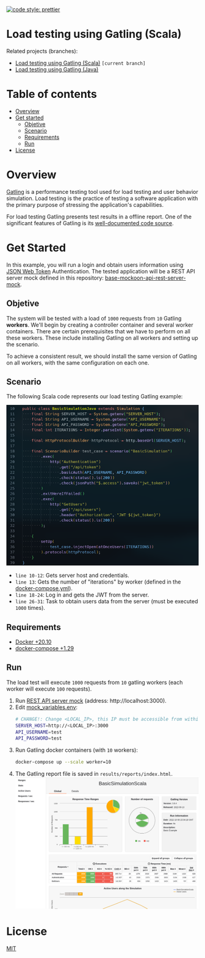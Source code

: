 [![code style: prettier](https://img.shields.io/badge/code_style-prettier-ff69b4.svg?style=flat-square)](https://github.com/prettier/prettier)

# Load testing using Gatling (Scala)

Related projects (branches):
- [Load testing using Gatling (Scala)](https://github.com/eccanto/base-gatling-performance-testing/tree/feature/load-testing-scala) `[current branch]`
- [Load testing using Gatling (Java)](https://github.com/eccanto/base-gatling-performance-testing/tree/feature/load-testing-java)

# Table of contents

* [Overview](#overview)
* [Get started](#get-started)
  * [Objetive](#objetive)
  * [Scenario](#scenario)
  * [Requirements](#requirements)
  * [Run](#run)
* [License](#license)

# Overview

[Gatling](https://github.com/gatling/gatling) is a performance testing tool used for load testing and user behavior
simulation. Load testing is the practice of testing a software application with the primary purpose of stressing the
application's capabilities.

For load testing Gatling presents test results in a offline report. One of the significant features of Gatling is its
[well-documented code source](https://gatling.io/docs/gatling/).

# Get Started

In this example, you will run a login and obtain users information using
[JSON Web Token](https://www.rfc-editor.org/rfc/rfc7519) Authentication. The tested application will be a REST API
server mock defined in this repository:
[base-mockoon-api-rest-server-mock](https://raw.githubusercontent.com/eccanto/base-mockoon-api-rest-server-mock).

## Objetive

The system will be tested with a load of `1000` requests from `10` Gatling **workers**. We'll begin by creating a
controller container and several worker containers. There are certain prerequisites that we have to perform on all
these workers. These include installing Gatling on all workers and setting up the scenario.

To achieve a consistent result, we should install the same version of Gatling on all workers, with the same
configuration on each one.

## Scenario

The following Scala code represents our load testing Gatling example:

![Gatling Code](documentation/images/gatling_code.png)

- `line 10-12`: Gets server host and credentials.
- `line 13`: Gets the number of "iterations" by worker (defined in the [docker-compose.yml](./docker-compose.yml)).
- `line 18-24`: Log in and gets the JWT from the server.
- `line 26-31`: Task to obtain users data from the server (must be executed `1000` times).

## Requirements

- [Docker +20.10](https://docs.docker.com/engine/install/ubuntu/)
- [docker-compose +1.29](https://docs.docker.com/desktop/install/linux-install/)

## Run

The load test will execute `1000` requests from `10` gatling workers (each worker will execute `100` requests).

1. Run [REST API server mock](https://github.com/eccanto/base-mockoon-api-rest-server-mock) (address: http://localhost:3000).
2. Edit [mock_variables.env](./mock_variables.env):
    ```bash
    # CHANGE!: Change <LOCAL_IP>, this IP must be accessible from within a gatling containers.
    SERVER_HOST=http://<LOCAL_IP>:3000
    API_USERNAME=test
    API_PASSWORD=test
    ```
3. Run Gatling docker containers (with `10` workers):
    ```bash
    docker-compose up --scale worker=10
    ```
4. The Gatling report file is saved in `results/reports/index.html`.
    ![Gatling Report](documentation/images/gatling_report.png)

# License

[MIT](./LICENSE)
